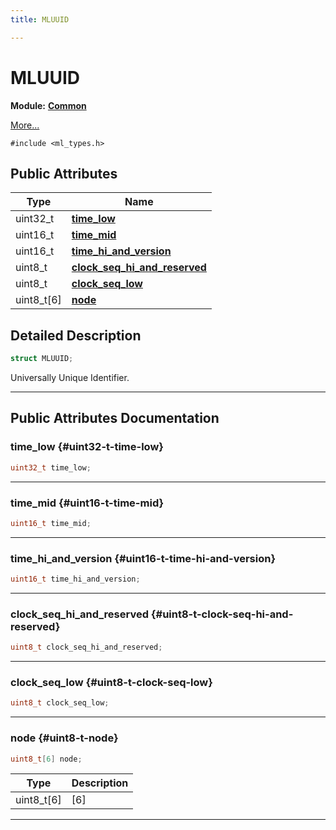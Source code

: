 ```yaml
---
title: MLUUID

---
```


# MLUUID

**Module:** **[Common](/versioned_docs/version-14-Jun-2023/api-ref/api/Modules/group___common/group___common.md)**



 [More...](#detailed-description)


`#include <ml_types.h>`

## Public Attributes

| Type           | Name           |
| -------------- | -------------- |
| uint32_t | **[time_low](/versioned_docs/version-14-Jun-2023/api-ref/api/Modules/group___common/struct_m_l_u_u_i_d.md#uint32-t-time-low)**  |
| uint16_t | **[time_mid](/versioned_docs/version-14-Jun-2023/api-ref/api/Modules/group___common/struct_m_l_u_u_i_d.md#uint16-t-time-mid)**  |
| uint16_t | **[time_hi_and_version](/versioned_docs/version-14-Jun-2023/api-ref/api/Modules/group___common/struct_m_l_u_u_i_d.md#uint16-t-time-hi-and-version)**  |
| uint8_t | **[clock_seq_hi_and_reserved](/versioned_docs/version-14-Jun-2023/api-ref/api/Modules/group___common/struct_m_l_u_u_i_d.md#uint8-t-clock-seq-hi-and-reserved)**  |
| uint8_t | **[clock_seq_low](/versioned_docs/version-14-Jun-2023/api-ref/api/Modules/group___common/struct_m_l_u_u_i_d.md#uint8-t-clock-seq-low)**  |
| uint8_t[6] | **[node](/versioned_docs/version-14-Jun-2023/api-ref/api/Modules/group___common/struct_m_l_u_u_i_d.md#uint8-t-node)**  |

## Detailed Description

```cpp
struct MLUUID;
```


Universally Unique Identifier. 





-----------
## Public Attributes Documentation

### time_low {#uint32-t-time-low}

```cpp
uint32_t time_low;
```






-----------

### time_mid {#uint16-t-time-mid}

```cpp
uint16_t time_mid;
```






-----------

### time_hi_and_version {#uint16-t-time-hi-and-version}

```cpp
uint16_t time_hi_and_version;
```






-----------

### clock_seq_hi_and_reserved {#uint8-t-clock-seq-hi-and-reserved}

```cpp
uint8_t clock_seq_hi_and_reserved;
```






-----------

### clock_seq_low {#uint8-t-clock-seq-low}

```cpp
uint8_t clock_seq_low;
```






-----------

### node {#uint8-t-node}

```cpp
uint8_t[6] node;
```



| Type | Description |
|--|--|
| uint8_t[6] | [6] |






-----------



